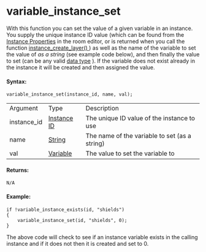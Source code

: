 # variable_instance_set

With this function you can set the value of a given variable in an
instance. You supply the unique instance ID value (which can be found
from the [Instance
Properties](../../../The_Asset_Editors/Room_Properties/Layer_Properties)
in the room editor, or is returned when you call the function [
instance_create_layer()
](../Asset_Management/Instances/instance_create_layer) ) as well as
the name of the variable to set the value of *as a string* (see example
code below), and then finally the value to set (can be any valid [data
type](../../GML_Overview/Data_Types) ). If the variable does not
exist already in the instance it will be created and then assigned the
value.

#### Syntax:

``` gml
variable_instance_set(instance_id, name, val);
```

|             |                                                                                                                    |                                               |
|-------------|--------------------------------------------------------------------------------------------------------------------|-----------------------------------------------|
| Argument    | Type                                                                                                               | Description                                   |
| instance_id |  [Instance ID](../../../../GameMaker_Language/GML_Reference/Asset_Management/Instances/Instance_Variables/id)  | The unique ID value of the instance to use    |
| name        |  [String](../../../../GameMaker_Language/GML_Overview/Data_Types)                                              | The name of the variable to set (as a string) |
| val         |  [Variable](../../../../GameMaker_Language/GML_Overview/Data_Types#variable)                                   | The value to set the variable to              |

#### Returns:

``` gml
N/A
```

#### Example:

``` gml
if !variable_instance_exists(id, "shields")
{
    variable_instance_set(id, "shields", 0);
}
```

The above code will check to see if an instance variable exists in the
calling instance and if it does not then it is created and set to 0.
